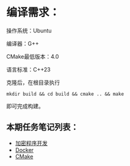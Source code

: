 # 编译需求：

操作系统：Ubuntu

编译器：G++

CMake最低版本：4.0

语言标准：C++23

克隆后，在根目录执行

```
mkdir build && cd build && cmake .. && make
```

即可完成构建。

## 本期任务笔记列表：

- [加密程序开发](加密程序开发.md)
- [Docker](Docker.md)
- [CMake](CMake.md)